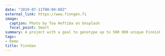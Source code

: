 ```yaml
---
date: "2019-07-11T00:00:00Z"
external_link: https://www.finngen.fi
image:
  caption: Photo by Toa Heftiba on Unsplash
  focal_point: Smart
summary: A project with a goal to genotype up to 500 000 unique Finnish blood samples and associate the genetic data with nationwide health records.
tags:
- Demo
title: FinnGen
---
```

